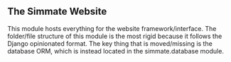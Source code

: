The Simmate Website
--------------------

This module hosts everything for the website framework/interface. The folder/file structure of this module is the most rigid because it follows the Django opinionated format. The key thing that is moved/missing is the database ORM, which is instead located in the simmate.database module.
